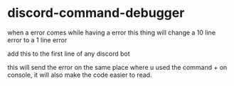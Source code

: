 # discord-command-debugger
when a error comes while having a error this thing will change a 10 line error to a 1 line error 

add this to the first line of any discord bot 

this will send the error on the same place where u used the command + on console, it will also make the code easier to read.
